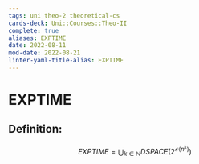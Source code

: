 ```yaml
---
tags: uni theo-2 theoretical-cs
cards-deck: Uni::Courses::Theo-II
complete: true
aliases: EXPTIME
date: 2022-08-11
mod-date: 2022-08-21
linter-yaml-title-alias: EXPTIME
---
```


# EXPTIME

## Definition:
$$EXPTIME=\bigcup_{k\in\mathbb{N}}DSPACE(2^{\mathcal{O}(n^k)})$$
